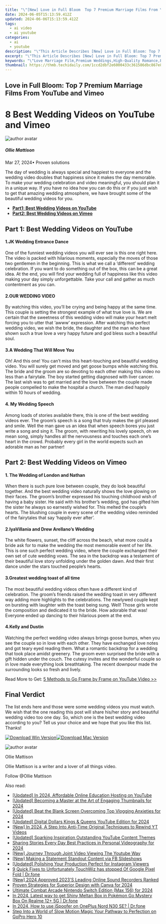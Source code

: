 ```yaml
---
title: "\"[New] Love in Full Bloom  Top 7 Premium Marriage Films From YouTube and Vimeo\""
date: 2024-06-05T15:13:59.412Z
updated: 2024-06-06T15:13:59.412Z
tags:
  - ai video
  - ai youtube
categories:
  - ai
  - youtube
description: "\"This Article Describes [New] Love in Full Bloom: Top 7 Premium Marriage Films From YouTube and Vimeo\""
excerpt: "\"This Article Describes [New] Love in Full Bloom: Top 7 Premium Marriage Films From YouTube and Vimeo\""
keywords: "\"Love Marriage Film,Premium Weddings,High-Quality Romance,Exclusive Film Sets,Top Marital Movies,Full Bloom Love Stories,Best Film Weddings\""
thumbnail: https://thmb.techidaily.com/1ccd2dbf2e6000433c361586dbc867e80efe1088f86d15f3203e5baee21b7684.jpg
---
```


## Love in Full Bloom: Top 7 Premium Marriage Films From YouTube and Vimeo

# 8 Best Wedding Videos on YouTube and Vimeo

![author avatar](https://images.wondershare.com/filmora/article-images/ollie-mattison.jpg)

##### Ollie Mattison

 Mar 27, 2024• Proven solutions

The day of wedding is always special and happiest to everyone and the wedding video doubles that happiness since it makes the day memorable. To make your wedding celebration and video meaningful, you should plan it in a unique way. If you have no idea how you can do this or if you just wish to get that amazing wedding atmosphere, we have brought some of the beautiful wedding videos for you.

* [**Part1: Best Wedding Videos on YouTube**](#part1)
* [**Part2: Best Wedding Videos on Vimeo**](#part2)

## Part 1: Best Wedding Videos on YouTube

#### 1.JK Wedding Entrance Dance

One of the funniest wedding videos you will ever see is this one right here. The video is packed with hilarious moments, especially the moves of those two gentlemen in the beginning. This is what we call a ‘different’ wedding celebration. If you want to do something out of the box, this can be a great idea. At the end, you will find your wedding full of happiness like this video making your day simply unforgettable. Take your call and gather as much contentment as you can.

#### 2.OUR WEDDING VIDEO

By watching this video, you’ll be crying and being happy at the same time. This couple is setting the strongest example of what true love is. We are certain that the sweetness of this wedding video will make your heart melt forcing you to utter that ‘awww’ expression. After watching this perfect wedding video, we wish the bride, the daughter and the man who have shown such a true love a very happy future and god bless such a beautiful soul.

#### 3.A Wedding That Will Move You

Oh! And this one! You can’t miss this heart-touching and beautiful wedding video. You will surely get moved and get goose bumps while watching this. The bride and the groom are so devoting to each other making this video no less than a fairytale. The boy started getting diagnosed with liver cancer. The last wish was to get married and the love between the couple made people compelled to make the hospital a church. The man died happily within 10 hours of wedding.

#### 4. My Wedding Speech

Among loads of stories available there, this is one of the best wedding videos ever. The groom’s speech is a song that truly makes the girl pleased and smile. Well the man gave us an idea that when speech bores you just write a song and sing it. The groom, with rewriting his lovely speech, oh we mean song, simply handles all the nervousness and touches each one’s heart in the crowd. Probably every girl in the world expects such an adorable man as her partner!

## Part 2: Best Wedding Videos on Vimeo

#### 1. The Wedding of London and Nathan

When there is such pure love between couple, they do look beautiful together. And the best wedding video naturally shows the love glowing on their faces. The groom’s brother expressed his touching childhood wish of having a baby sister. He said with his brother’s wedding, god has gifted him the sister he always so earnestly wished for. This melted the couple’s hearts. The blushing couple in every scene of the wedding video reminded of the fairytales that say ‘happily ever after’.

#### 2.IyaVillania and Drew Arellano’s Wedding

The white flowers, sunset, the cliff across the beach, what more could a bride ask for to make the wedding the most memorable event of her life. This is one such perfect wedding video, where the couple exchanged their own set of cute wedding vows. The sea in the backdrop was a testament of their beautiful love story unfolding under the golden dawn. And their first dance under the stars touched people’s hearts.

#### 3.Greatest wedding toast of all time

The most beautiful wedding videos often have a different kind of celebration. The groom’s friends raised the wedding toast in very different way adding more highlights to the celebrations. The newlywed couple kept on bursting with laughter with the toast being sung. Well! Those girls wrote the composition and dedicated it to the bride. How adorable that was! Everyone ended up dancing to their hilarious poem at the end.

#### 4.Kelly and Dustin

Watching the perfect wedding video always brings goose bumps, when you see the couple so in love with each other. They have exchanged love notes and got teary eyed reading them. What a romantic backdrop for a wedding that took place amidst greenery. The groom even surprised the bride with a gift hidden under the couch. The cutesy invites and the wonderful couple so in love made everything look breathtaking. The recent downpour made the surrounding looks so fresh and lively.

Read More to Get: [5 Methods to Go Frame by Frame on YouTube Video >>](https://tools.techidaily.com/wondershare/filmora/download/)

## Final Verdict

The list ends here and those were some wedding videos you must watch. We wish that the one reading this post will share his/her story and beautiful wedding video too one day. So, which one is the best wedding video according to you? Tell us your choice and we hope that you like this list. Thanks!

[![Download Win Version](https://images.wondershare.com/filmora/guide/download-btn-win.jpg)](https://tools.techidaily.com/wondershare/filmora/download/)[![Download Mac Version](https://images.wondershare.com/filmora/guide/download-btn-mac.jpg)](https://tools.techidaily.com/wondershare/filmora/download/)

![author avatar](https://images.wondershare.com/filmora/article-images/ollie-mattison.jpg)

Ollie Mattison

Ollie Mattison is a writer and a lover of all things video.

Follow @Ollie Mattison

<span class="atpl-alsoreadstyle">Also read:</span>
<div><ul>
<li><a href="https://facebook-video-share.techidaily.com/updated-in-2024-affordable-online-education-hosting-on-youtube/"><u>[Updated] In 2024, Affordable Online Education  Hosting on YouTube</u></a></li>
<li><a href="https://facebook-video-share.techidaily.com/updated-becoming-a-master-at-the-art-of-engaging-thumbnails-for-2024/"><u>[Updated] Becoming a Master at the Art of Engaging Thumbnails for 2024</u></a></li>
<li><a href="https://facebook-video-share.techidaily.com/updated-beat-the-blank-screen-overcoming-top-vlogging-anxieties-for-2024/"><u>[Updated] Beat the Blank Screen  Overcoming Top Vlogging Anxieties for 2024</u></a></li>
<li><a href="https://facebook-video-share.techidaily.com/updated-digital-dollars-kings-and-queens-youtube-edition-for-2024/"><u>[Updated] Digital Dollars Kings & Queens  YouTube Edition for 2024</u></a></li>
<li><a href="https://facebook-video-share.techidaily.com/new-in-2024-a-step-into-anti-time-original-techniques-to-rewind-yt-videos/"><u>[New] In 2024, A Step Into Anti-Time  Original Techniques to Rewind YT Videos</u></a></li>
<li><a href="https://facebook-video-share.techidaily.com/updated-sparking-inspiration-outstanding-youtube-content-themes/"><u>[Updated] Sparking Inspiration  Outstanding YouTube Content Themes</u></a></li>
<li><a href="https://facebook-video-share.techidaily.com/sharing-stories-every-day-best-practices-in-personal-videography-for-2024/"><u>Sharing Stories Every Day  Best Practices in Personal Videography for 2024</u></a></li>
<li><a href="https://facebook-video-share.techidaily.com/new-journey-through-joint-video-viewing-the-youtube-way/"><u>[New] Journey Through Joint Video Viewing  The Youtube Way</u></a></li>
<li><a href="https://facebook-clips.techidaily.com/new-making-a-statement-standout-content-via-fb-slideshows/"><u>[New] Making a Statement  Standout Content via FB Slideshows</u></a></li>
<li><a href="https://instagram-videos.techidaily.com/updated-polishing-your-production-perfect-for-instagram-viewers/"><u>[Updated] Polishing Your Production  Perfect for Instagram Viewers</u></a></li>
<li><a href="https://howto.techidaily.com/9-quick-fixes-to-unfortunately-touchwiz-has-stopped-of-google-pixel-fold-drfone-by-drfone-fix-android-problems-fix-android-problems/"><u>9 Quick Fixes to Unfortunately TouchWiz has stopped Of Google Pixel Fold | Dr.fone</u></a></li>
<li><a href="https://screen-sharing-recording.techidaily.com/new-2024-approved-2023s-leading-online-sound-recorders-ranked/"><u>[New] 2024 Approved  2023'S Leading Online Sound Recorders Ranked</u></a></li>
<li><a href="https://extra-support.techidaily.com/proven-strategies-for-superior-design-with-canva-for-2024/"><u>Proven Strategies for Superior Design with Canva for 2024</u></a></li>
<li><a href="https://video-capture.techidaily.com/ultimate-combat-arcade-nintendo-switch-edition-max-156-for-2024/"><u>Ultimate Combat Arcade  Nintendo Switch Edition (Max 156) for 2024</u></a></li>
<li><a href="https://pokemon-go-android.techidaily.com/in-2024-latest-way-to-get-shiny-meltan-box-in-pokemon-go-mystery-box-on-realme-12plus-5g-drfone-by-drfone-virtual-android/"><u>In 2024, Latest way to get Shiny Meltan Box in Pokémon Go Mystery Box On Realme 12+ 5G | Dr.fone</u></a></li>
<li><a href="https://android-pokemon-go.techidaily.com/in-2024-how-to-use-ispoofer-on-oneplus-nord-n30-se-drfone-by-drfone-virtual-android/"><u>In 2024, How to use iSpoofer on OnePlus Nord N30 SE? | Dr.fone</u></a></li>
<li><a href="https://extra-lessons.techidaily.com/step-into-a-world-of-slow-motion-magic-your-pathway-to-perfection-on-gopro-hero-10/"><u>Step Into a World of Slow Motion Magic  Your Pathway to Perfection on GoPro Hero 10</u></a></li>
</ul></div>

<ins class="adsbygoogle"
      style="display:block"
      data-ad-client="ca-pub-7571918770474297"
      data-ad-slot="8358498916"
      data-ad-format="auto"
      data-full-width-responsive="true"></ins>